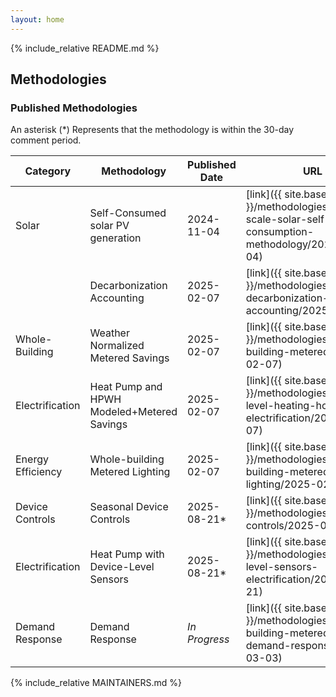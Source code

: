 ```yaml
---
layout: home
---
```


{% include_relative README.md %}

## Methodologies

### Published Methodologies


 An asterisk (\*) Represents that the methodology is within the 30-day comment period.

| Category           | Methodology                                      | Published Date | URL |
| ------------------ | ------------------------------------------------ | ------------  | ------------ |
| Solar              | Self-Consumed solar PV generation                | 2024-11-04 | [link]({{ site.baseurl }}/methodologies/small-scale-solar-self-consumption-methodology/2024-11-04) |
|  | Decarbonization Accounting        | 2025-02-07  | [link]({{ site.baseurl }}/methodologies/basic-decarbonization-accounting/2025-02-07) |
| Whole-Building     | Weather Normalized Metered Savings               | 2025-02-07  | [link]({{ site.baseurl }}/methodologies/whole-building-metered/2025-02-07) |
| Electrification    | Heat Pump and HPWH Modeled+Metered Savings       | 2025-02-07 | [link]({{ site.baseurl }}/methodologies/device-level-heating-household-electrification/2025-02-07) |
| Energy Efficiency  | Whole-building Metered Lighting                  | 2025-02-07  | [link]({{ site.baseurl }}/methodologies/whole-building-metered-lighting/2025-02-07) |
| Device Controls  | Seasonal Device Controls                              | 2025-08-21*  | [link]({{ site.baseurl }}/methodologies/seasonal-controls/2025-08-21) |
| Electrification    | Heat Pump with Device-Level Sensors              | 2025-08-21*  | [link]({{ site.baseurl }}/methodologies/device-level-sensors-electrification/2025-08-21) |
| Demand Response    | Demand Response                                  |     *In Progress*       | [link]({{ site.baseurl }}/methodologies/whole-building-metered-demand-response/2025-03-03) |


{% include_relative MAINTAINERS.md %}
